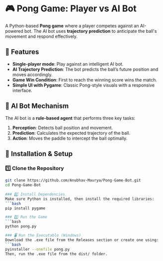 #   🎮 Pong Game: Player vs AI Bot  

A Python-based **Pong game** where a player competes against an AI-powered bot. The AI bot uses **trajectory prediction** to anticipate the ball's movement and respond effectively.  

## 🚀 Features  
- **Single-player mode**: Play against an intelligent AI bot.  
- **AI Trajectory Prediction**: The bot predicts the ball’s future position and moves accordingly.    
- **Game Win Condition**: First to reach the winning score wins the match.  
- **Simple UI with Pygame**: Classic Pong-style visuals with a responsive interface.  

## 🧠 AI Bot Mechanism  
The AI bot is a **rule-based agent** that performs three key tasks:  
1. **Perception**: Detects ball position and movement.  
2. **Prediction**: Calculates the expected trajectory of the ball.  
3. **Action**: Moves the paddle to intercept the ball optimally.  

## 📜 Installation & Setup  
### 1️⃣ Clone the Repository  
```bash
git clone https://github.com/Anubhav-Maurya/Pong-Game-Bot.git
cd Pong-Game-Bot
  
### 2️⃣ Install Dependencies
Make sure Python is installed, then install the required libraries:
```bash
pip install pygame

### 3️⃣ Run the Game
```bash
python pong.py

### 🖥️ Run the Executable (Windows)
Download the .exe file from the Releases section or create one using:
```bash
pyinstaller --onefile pong.py
Then, run the .exe file from the dist/ folder.

